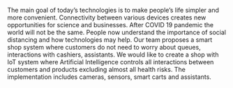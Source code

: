 
The main goal of today’s technologies is to make people’s life simpler and more convenient. Connectivity between various devices creates new opportunities for science and businesses. After COVID 19 pandemic the world will not be the same. People now understand the importance of social distancing and how technologies may help. Our team proposes a smart shop system where customers do not need to worry about queues, interactions with cashiers, assistants. We would like to create a shop with IoT system where Artificial Intelligence controls all interactions between customers and products excluding almost all health risks. The implementation includes cameras, sensors, smart carts and assistants.
